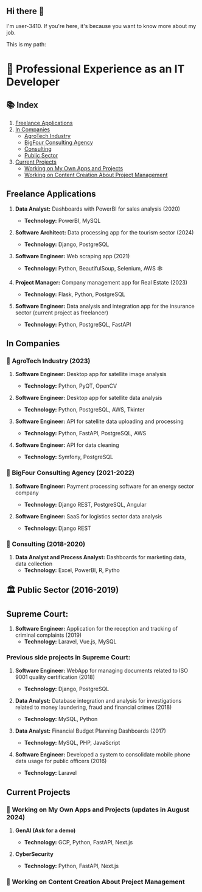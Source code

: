 ## Hi there 👋

I'm user-3410. If you're here, it's because you want to know more about my job.

This is my path:

# 🚀 Professional Experience as an IT Developer

## 📚 Index
1. [Freelance Applications](#freelance-applications)
2. [In Companies](#in-companies)
   - [AgroTech Industry](#agrotech-industry)
   - [BigFour Consulting Agency](#bigfour-consulting-agency)
   - [Consulting](#consulting)
   - [Public Sector](#public-sector)
3. [Current Projects](#current-projects)
   - [Working on My Own Apps and Projects](#working-on-my-own-apps-and-projects)
   - [Working on Content Creation About Project Management](#working-on-content-creation-about-project-management)

## Freelance Applications

1. **Data Analyst:** Dashboards with PowerBI for sales analysis (2020)
   - **Technology:** PowerBI, MySQL

2. **Software Architect:** Data processing app for the tourism sector (2024)
   - **Technology:** Django, PostgreSQL

3. **Software Engineer:** Web scraping app (2021)
   - **Technology:** Python, BeautifulSoup, Selenium, AWS 🕸️

4. **Project Manager:** Company management app for Real Estate (2023)
   - **Technology:** Flask, Python, PostgreSQL

5. **Software Engineer:** Data analysis and integration app for the insurance sector (current project as freelancer)
   - **Technology:** Python, PostgreSQL, FastAPI

## In Companies

### 🌾 AgroTech Industry (2023)

1. **Software Engineer:** Desktop app for satellite image analysis
   - **Technology:** Python, PyQT, OpenCV 

2. **Software Engineer:** Desktop app for satellite data analysis
   - **Technology:** Python, PostgreSQL, AWS, Tkinter

3. **Software Engineer:** API for satellite data uploading and processing
   - **Technology:** Python, FastAPI, PostgreSQL, AWS

4. **Software Engineer:** API for data cleaning
   - **Technology:** Symfony, PostgreSQL

### 💼 BigFour Consulting Agency (2021-2022)

1. **Software Engineer:** Payment processing software for an energy sector company
   - **Technology:** Django REST, PostgreSQL, Angular

2. **Software Engineer:** SaaS for logistics sector data analysis
   - **Technology:** Django REST

### 🧩 Consulting (2018-2020)

1. **Data Analyst and Process Analyst:** Dashboards for marketing data, data collection
   - **Technology:** Excel, PowerBI, R, Pytho

## 🏛️ Public Sector (2016-2019)

## Supreme Court:

1. **Software Engineer:** Application for the reception and tracking of criminal complaints (2019)
   - **Technology:** Laravel, Vue.js, MySQL

### Previous side projects in Supreme Court:

1. **Software Engineer:** WebApp for managing documents related to ISO 9001 quality certification (2018)
   - **Technology:** Django, PostgreSQL

2. **Data Analyst:** Database integration and analysis for investigations related to money laundering, fraud and financial crimes (2018)
   - **Technology:** MySQL, Python

3. **Data Analyst:** Financial Budget Planning Dashboards (2017)
   - **Technology:** MySQL, PHP, JavaScript

4. **Software Engineer:** Developed a system to consolidate mobile phone data usage for public officers (2016)
   - **Technology:** Laravel

## Current Projects

### 🌟 Working on My Own Apps and Projects (updates in August 2024)

1. **GenAI (Ask for a demo)**
   - **Technology:** GCP, Python, FastAPI, Next.js

2. **CyberSecurity**
   - **Technology:** Python, FastAPI, Next.js

### 📅 Working on Content Creation About Project Management
